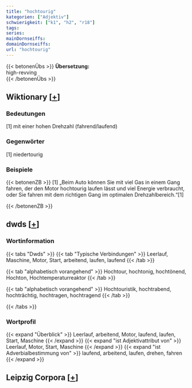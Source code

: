 ```yaml
---
title: "hochtourig"
kategorien: ["Adjektiv"]
schwierigkeit: ["k1", "h2", "r18"]
tags:
series:
mainDornseiffs:
domainDornseiffs:
url: "hochtourig"
---
```


{{< betonenÜbs >}}
**Übersetzung:**  
high-revving  
{{< /betonenÜbs >}}

## Wiktionary [[+](https://de.wiktionary.org/wiki/hochtourig)]

### Bedeutungen
[1] mit einer hohen Drehzahl (fahrend/laufend)  

### Gegenwörter
[1] niedertourig  

### Beispiele
{{< betonenZB >}}
[1] „Beim Auto können Sie mit viel Gas in einem Gang fahren, der den Motor hochtourig laufen lässt und viel Energie verbraucht, oder Sie fahren mit dem richtigen Gang im optimalen Drehzahlbereich.“[1]  

{{< /betonenZB >}}


## dwds [[+](https://www.dwds.de/wb/hochtourig)]

### Wortinformation
{{< tabs "Dwds" >}}
{{< tab "Typische Verbindungen" >}}
Leerlauf, Maschine, Motor, Start, arbeitend, laufen, laufend
{{< /tab >}}

{{< tab "alphabetisch vorangehend" >}}
Hochtour, hochtonig, hochtönend, Hochton, Hochtemperaturreaktor
{{< /tab >}}

{{< tab "alphabetisch vorangehend" >}}
Hochtouristik, hochtrabend, hochträchtig, hochtragen, hochtragend
{{< /tab >}}

{{< /tabs >}}

### Wortprofil
{{< expand "Überblick" >}} Leerlauf, arbeitend, Motor, laufend, laufen, Start, Maschine {{< /expand >}}
{{< expand "ist Adjektivattribut von" >}} Leerlauf, Motor, Start, Maschine {{< /expand >}}
{{< expand "ist Adverbialbestimmung von" >}} laufend, arbeitend, laufen, drehen, fahren {{< /expand >}}

## Leipzig Corpora [[+](https://corpora.uni-leipzig.de/en/res?word=hochtourig&corpusId=deu_newscrawl-public_2018)]

